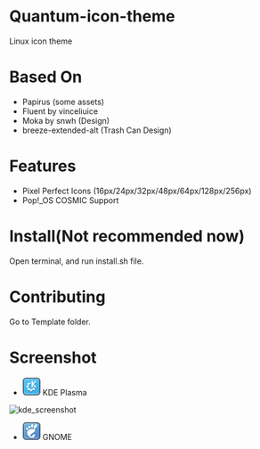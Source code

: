 # Quantum-icon-theme
Linux icon theme

# Based On
* Papirus (some assets)
* Fluent by vinceliuice
* Moka by snwh (Design)
* breeze-extended-alt (Trash Can Design)

# Features

* Pixel Perfect Icons (16px/24px/32px/48px/64px/128px/256px)
* Pop!_OS COSMIC Support

# Install(Not recommended now)

Open terminal, and run install.sh file.

# Contributing

Go to Template folder.

# Screenshot

* ![kde_icon](src/Quantum/16/apps/desktop-environment-kde.svg) KDE Plasma

![kde_screenshot](image/kde_screenshot.png)

* ![gnome_icon](src/Quantum/16/apps/desktop-environment-gnome.svg) GNOME
